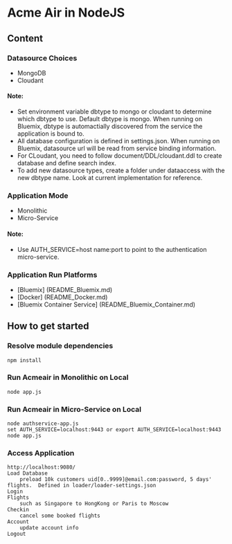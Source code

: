 # Acme Air in NodeJS 

## Content

### Datasource Choices

* MongoDB 
* Cloudant

#### Note:

* Set environment variable dbtype to mongo or cloudant to determine which dbtype to use. Default dbtype is mongo. When running on Bluemix, dbtype is automactially discovered from the service the application is bound to.
* All database configuration is defined in settings.json. When running on Bluemix, datasource url will be read from service binding information.
* For CLoudant, you need to follow document/DDL/cloudant.ddl to create database and define search index.
* To add new datasource types, create a folder under dataaccess with the new dbtype name. Look at current implementation for reference.


### Application Mode

* Monolithic 
* Micro-Service

#### Note:

* Use AUTH_SERVICE=host name:port to point to the authentication micro-service.


### Application Run Platforms

* [Bluemix] (README_Bluemix.md)
* [Docker] (README_Docker.md)
* [Bluemix Container Service] (README_Bluemix_Container.md)



## How to get started

### Resolve module dependencies

	npm install


### Run Acmeair in Monolithic on Local

	node app.js
		
		
### Run Acmeair in Micro-Service on Local

	node authservice-app.js
	set AUTH_SERVICE=localhost:9443 or export AUTH_SERVICE=localhost:9443
	node app.js
	
	
### Access Application 

	http://localhost:9080/
	Load Database 
		preload 10k customers uid[0..9999]@email.com:password, 5 days' flights.  Defined in loader/loader-settings.json
	Login
	Flights
		such as Singapore to HongKong or Paris to Moscow 
	Checkin
		cancel some booked flights
	Account
		update account info
	Logout	
	
